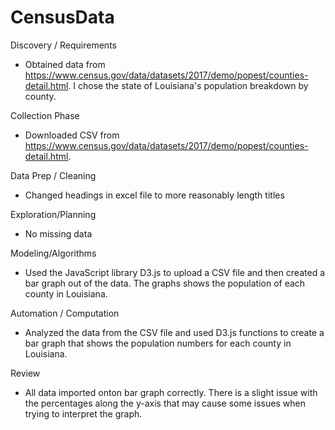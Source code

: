 # CensusData
Discovery / Requirements
  - Obtained data from https://www.census.gov/data/datasets/2017/demo/popest/counties-detail.html. I chose the state of Louisiana's population breakdown by county.
  
Collection Phase
  - Downloaded CSV from https://www.census.gov/data/datasets/2017/demo/popest/counties-detail.html.
  
Data Prep / Cleaning
  - Changed headings in excel file to more reasonably length titles
  
Exploration/Planning
  - No missing data 
  
Modeling/Algorithms
  - Used the JavaScript library D3.js to upload a CSV file and then created a bar graph out of the data. The graphs shows the population of each county in Louisiana.
  
Automation / Computation
  - Analyzed the data from the CSV file and used D3.js functions to create a bar graph that shows the population numbers for each county in Louisiana.
  
Review
  - All data imported onton bar graph correctly. There is a slight issue with the percentages along the y-axis that may cause some issues when trying to interpret the graph. 

